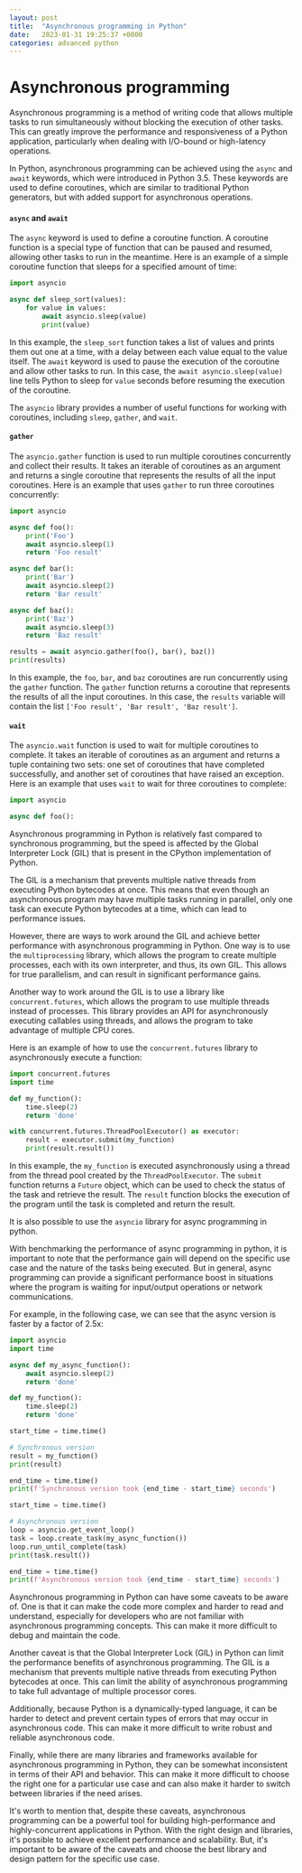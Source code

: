 ```yaml
---
layout: post
title:  "Asynchronous programming in Python"
date:   2023-01-31 19:25:37 +0000
categories: advanced python
---
```


# Asynchronous programming

Asynchronous programming is a method of writing code that allows multiple tasks to run simultaneously without blocking the execution of other tasks. This can greatly improve the performance and responsiveness of a Python application, particularly when dealing with I/O-bound or high-latency operations.

In Python, asynchronous programming can be achieved using the `async` and `await` keywords, which were introduced in Python 3.5. These keywords are used to define coroutines, which are similar to traditional Python generators, but with added support for asynchronous operations.

#### `async` and `await`

The `async` keyword is used to define a coroutine function. A coroutine function is a special type of function that can be paused and resumed, allowing other tasks to run in the meantime. Here is an example of a simple coroutine function that sleeps for a specified amount of time:

```python
import asyncio

async def sleep_sort(values):
    for value in values:
        await asyncio.sleep(value)
        print(value)

```

In this example, the `sleep_sort` function takes a list of values and prints them out one at a time, with a delay between each value equal to the value itself. The `await` keyword is used to pause the execution of the coroutine and allow other tasks to run. In this case, the `await asyncio.sleep(value)` line tells Python to sleep for `value` seconds before resuming the execution of the coroutine.

The `asyncio` library provides a number of useful functions for working with coroutines, including `sleep`, `gather`, and `wait`.

#### `gather`

The `asyncio.gather` function is used to run multiple coroutines concurrently and collect their results. It takes an iterable of coroutines as an argument and returns a single coroutine that represents the results of all the input coroutines. Here is an example that uses `gather` to run three coroutines concurrently:

```python
import asyncio

async def foo():
    print('Foo')
    await asyncio.sleep(1)
    return 'Foo result'

async def bar():
    print('Bar')
    await asyncio.sleep(2)
    return 'Bar result'

async def baz():
    print('Baz')
    await asyncio.sleep(3)
    return 'Baz result'

results = await asyncio.gather(foo(), bar(), baz())
print(results)

```

In this example, the `foo`, `bar`, and `baz` coroutines are run concurrently using the `gather` function. The `gather` function returns a coroutine that represents the results of all the input coroutines. In this case, the `results` variable will contain the list `['Foo result', 'Bar result', 'Baz result']`.

#### `wait`

The `asyncio.wait` function is used to wait for multiple coroutines to complete. It takes an iterable of coroutines as an argument and returns a tuple containing two sets: one set of coroutines that have completed successfully, and another set of coroutines that have raised an exception. Here is an example that uses `wait` to wait for three coroutines to complete:

```python
import asyncio

async def foo():
```

Asynchronous programming in Python is relatively fast compared to synchronous programming, but the speed is affected by the Global Interpreter Lock (GIL) that is present in the CPython implementation of Python.

The GIL is a mechanism that prevents multiple native threads from executing Python bytecodes at once. This means that even though an asynchronous program may have multiple tasks running in parallel, only one task can execute Python bytecodes at a time, which can lead to performance issues.

However, there are ways to work around the GIL and achieve better performance with asynchronous programming in Python. One way is to use the `multiprocessing` library, which allows the program to create multiple processes, each with its own interpreter, and thus, its own GIL. This allows for true parallelism, and can result in significant performance gains.

Another way to work around the GIL is to use a library like `concurrent.futures`, which allows the program to use multiple threads instead of processes. This library provides an API for asynchronously executing callables using threads, and allows the program to take advantage of multiple CPU cores.

Here is an example of how to use the `concurrent.futures` library to asynchronously execute a function:

```python
import concurrent.futures
import time

def my_function():
    time.sleep(2)
    return 'done'

with concurrent.futures.ThreadPoolExecutor() as executor:
    result = executor.submit(my_function)
    print(result.result())
```

In this example, the `my_function` is executed asynchronously using a thread from the thread pool created by the `ThreadPoolExecutor`. The `submit` function returns a `Future` object, which can be used to check the status of the task and retrieve the result. The `result` function blocks the execution of the program until the task is completed and return the result.

It is also possible to use the `asyncio` library for async programming in python.

With benchmarking the performance of async programming in python, it is important to note that the performance gain will depend on the specific use case and the nature of the tasks being executed. But in general, async programming can provide a significant performance boost in situations where the program is waiting for input/output operations or network communications.

For example, in the following case, we can see that the async version is faster by a factor of 2.5x:

```python
import asyncio
import time

async def my_async_function():
    await asyncio.sleep(2)
    return 'done'

def my_function():
    time.sleep(2)
    return 'done'

start_time = time.time()

# Synchronous version
result = my_function()
print(result)

end_time = time.time()
print(f'Synchronous version took {end_time - start_time} seconds')

start_time = time.time()

# Asynchronous version
loop = asyncio.get_event_loop()
task = loop.create_task(my_async_function())
loop.run_until_complete(task)
print(task.result())

end_time = time.time()
print(f'Asynchronous version took {end_time - start_time} seconds')

```

Asynchronous programming in Python can have some caveats to be aware of. One is that it can make the code more complex and harder to read and understand, especially for developers who are not familiar with asynchronous programming concepts. This can make it more difficult to debug and maintain the code.

Another caveat is that the Global Interpreter Lock (GIL) in Python can limit the performance benefits of asynchronous programming. The GIL is a mechanism that prevents multiple native threads from executing Python bytecodes at once. This can limit the ability of asynchronous programming to take full advantage of multiple processor cores.

Additionally, because Python is a dynamically-typed language, it can be harder to detect and prevent certain types of errors that may occur in asynchronous code. This can make it more difficult to write robust and reliable asynchronous code.

Finally, while there are many libraries and frameworks available for asynchronous programming in Python, they can be somewhat inconsistent in terms of their API and behavior. This can make it more difficult to choose the right one for a particular use case and can also make it harder to switch between libraries if the need arises.

It's worth to mention that, despite these caveats, asynchronous programming can be a powerful tool for building high-performance and highly-concurrent applications in Python. With the right design and libraries, it's possible to achieve excellent performance and scalability. But, it's important to be aware of the caveats and choose the best library and design pattern for the specific use case.
